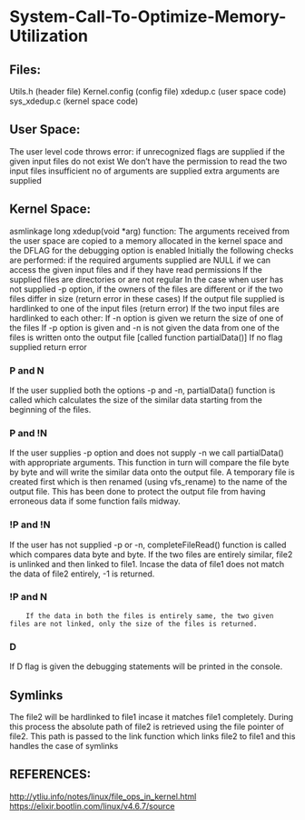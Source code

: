 # System-Call-To-Optimize-Memory-Utilization
## Files:
Utils.h (header file)
Kernel.config (config file)
xdedup.c (user space code)
sys_xdedup.c (kernel space code) 

## User Space:
The user level code throws error:
if unrecognized flags are supplied
if the given input files do not exist 
We don’t have the permission to read the two input files
insufficient no of arguments are supplied
extra arguments are supplied

## Kernel Space:
asmlinkage long xdedup(void *arg)  function:
The arguments received from the user space are  copied to a memory allocated in the kernel space and the DFLAG for the debugging option is enabled
Initially the following checks are performed:
if the required arguments supplied are NULL
if we can access the given input files and if they have read permissions
If the supplied files are directories or are not regular
In the case when user has not supplied -p option, if the owners of the files are different or if the two files differ in size (return error in these cases)
If the output file supplied is hardlinked to one of the input files (return error)
If the two input files are hardlinked to each other:
If -n option is given we return the size of one of the files
If -p option is given and -n is not given the data from one of the files is written onto the output file [called function partialData()]
If no flag supplied return error

### P and N
If the user supplied both the options -p and -n, partialData() function is called which calculates the size of the similar data starting from the beginning of the files.

### P and !N
If the user supplies -p option and does not supply -n we call partialData() with appropriate arguments. This function in turn will compare the file byte by byte and will write the similar data onto the output file. A temporary file is created first which is then renamed (using vfs_rename) to the name of the output file. This has been done to protect the output file from having erroneous data if some function fails midway. 

### !P and !N
If the user has not supplied -p or -n, completeFileRead() function is called which compares data byte and byte. If the two files are entirely similar, file2 is unlinked and then linked to file1. Incase the data of file1 does not match the data of file2 entirely, -1 is returned.

### !P and N
		If the data in both the files is entirely same, the two given files are not linked, only the size of the files is returned.

### D
If D flag is given the debugging statements will be printed in the console.

## Symlinks
The file2 will be hardlinked to file1 incase it matches file1 completely. During this process the absolute path of file2 is retrieved using the file pointer of file2. This path is passed to the link function which links file2 to file1 and this handles the case of symlinks

## REFERENCES:
http://ytliu.info/notes/linux/file_ops_in_kernel.html
https://elixir.bootlin.com/linux/v4.6.7/source

